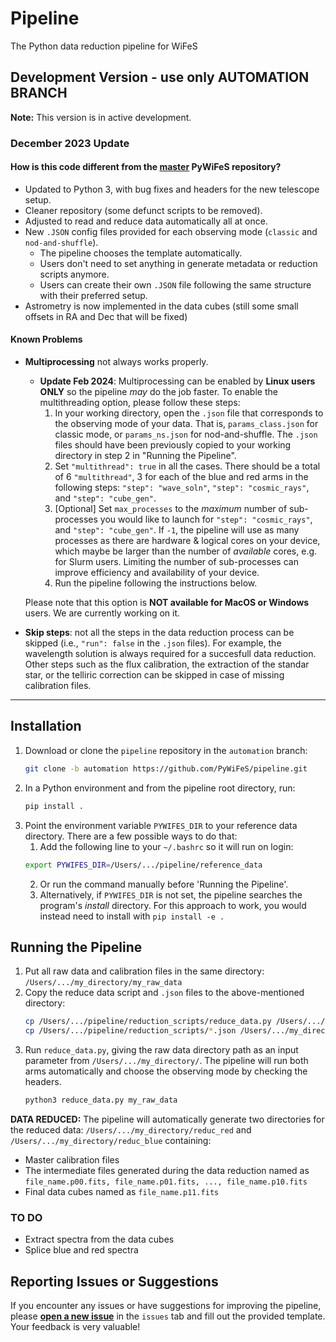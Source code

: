 # Pipeline
The Python data reduction pipeline for WiFeS

## Development Version - use only AUTOMATION BRANCH

**Note:** This version is in active development.

### December 2023 Update
#### How is this code different from the [master](https://github.com/PyWiFeS/pipeline/tree/master) PyWiFeS repository?
- Updated to Python 3, with bug fixes and headers for the new telescope setup.
- Cleaner repository (some defunct scripts to be removed).
- Adjusted to read and reduce data automatically all at once.
- New `.JSON` config files provided for each observing mode (`classic` and `nod-and-shuffle`).
  - The pipeline chooses the template automatically.
  - Users don't need to set anything in generate metadata or reduction scripts anymore.
  - Users can create their own `.JSON` file following the same structure with their preferred setup.
- Astrometry is now implemented in the data cubes (still some small offsets in RA and Dec that will be fixed)


#### Known Problems
- **Multiprocessing** not always works properly.
    - **Update Feb 2024**: Multiprocessing can be enabled by **Linux users ONLY** so the pipeline *may* do the job faster. To enable the multithreading option, please follow these steps:
        1. In your working directory, open the `.json` file that corresponds to the observing mode of your data. That is, `params_class.json` for classic mode, or `params_ns.json` for nod-and-shuffle. The `.json` files should have been previously copied to your working directory in step 2 in "Running the Pipeline".
        2. Set `"multithread": true` in all the cases. There should be a total of 6 `"multithread"`, 3 for each of the blue and red arms in the following steps: `"step": "wave_soln"`, `"step": "cosmic_rays"`, and `"step": "cube_gen"`.
        3. [Optional] Set `max_processes` to the *maximum* number of sub-processes you would like to launch for `"step": "cosmic_rays"`, and `"step": "cube_gen"`. If `-1`, the pipeline will use as many processes as there are hardware & logical cores on your device, which maybe be larger than the number of *available* cores, e.g. for Slurm users. Limiting the number of sub-processes can improve efficiency and availability of your device.
        4. Run the pipeline following the instructions below.

    Please note that this option is **NOT available for MacOS or Windows** users. We are currently working on it. 

- **Skip steps**: not all the steps in the data reduction process can be skipped (i.e., `"run": false` in the `.json` files). For example, the wavelength solution is always required for a succesfull data reduction. Other steps such as the flux calibration, the extraction of the standar star, or the telliric correction can be skipped in case of missing calibration files. 


---

## Installation
1. Download or clone the `pipeline` repository in the `automation` branch:
    ```sh
   git clone -b automation https://github.com/PyWiFeS/pipeline.git
   ```
2. In a Python environment and from the pipeline root directory, run:
    ```sh
   pip install .
   ```
3. Point the environment variable `PYWIFES_DIR` to your reference data directory. There are a few possible ways to do that:
    1. Add the following line to your `~/.bashrc` so it will run on login:
    ```sh
    export PYWIFES_DIR=/Users/.../pipeline/reference_data
    ```
    2. Or run the command manually before 'Running the Pipeline'.
    3. Alternatively, if `PYWIFES_DIR` is not set, the pipeline searches the program's *install* directory.
    For this approach to work, you would instead need to install with `pip install -e .`

## Running the Pipeline
1. Put all raw data and calibration files in the same directory: `/Users/.../my_directory/my_raw_data`
2. Copy the reduce data script and `.json` files to the above-mentioned directory:
    ```sh
   cp /Users/.../pipeline/reduction_scripts/reduce_data.py /Users/.../my_directory/
   cp /Users/.../pipeline/reduction_scripts/*.json /Users/.../my_directory/
   ```
3. Run `reduce_data.py`, giving the raw data directory path as an input parameter from `/Users/.../my_directory/`. The pipeline will run both arms automatically and choose the observing mode by checking the headers.
    ```sh
   python3 reduce_data.py my_raw_data
   ```



**DATA REDUCED:**
The pipeline will automatically generate two directories for the reduced data: `/Users/.../my_directory/reduc_red` and `/Users/.../my_directory/reduc_blue` containing: 
- Master calibration files
- The intermediate files generated during the data reduction named as `file_name.p00.fits, file_name.p01.fits, ..., file_name.p10.fits`  
- Final data cubes named as `file_name.p11.fits`  


### TO DO
- Extract spectra from the data cubes
- Splice blue and red spectra

## Reporting Issues or Suggestions
If you encounter any issues or have suggestions for improving the pipeline, please [**open a new issue**](https://github.com/PyWiFeS/pipeline/issues) in the `issues` tab and fill out the provided template. Your feedback is very valuable!






